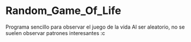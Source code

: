 # Random_Game_Of_Life
Programa sencillo para observar el juego de la vida
Al ser aleatorio, no se suelen observar patrones interesantes :c
